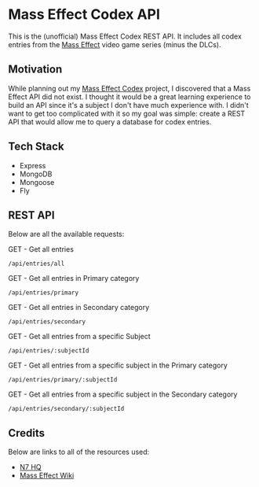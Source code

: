 # Mass Effect Codex API

This is the (unofficial) Mass Effect Codex REST API. It includes all codex entries from the [Mass Effect](https://www.ea.com/games/mass-effect/mass-effect-legendary-edition) video game series (minus the DLCs).

## Motivation

While planning out my [Mass Effect Codex](https://github.com/karla-codes/mass-effect-codex) project, I discovered that a Mass Effect API did not exist. I thought it would be a great learning experience to build an API since it's a subject I don't have much experience with. I didn't want to get too complicated with it so my goal was simple: create a REST API that would allow me to query a database for codex entries.

## Tech Stack

- Express
- MongoDB
- Mongoose
- Fly

## REST API

Below are all the available requests:

GET - Get all entries

`/api/entries/all`

GET - Get all entries in Primary category

`/api/entries/primary`

GET - Get all entries in Secondary category

`/api/entries/secondary`

GET - Get all entries from a specific Subject

`/api/entries/:subjectId`

GET - Get all entries from a specific subject in the Primary category

`/api/entries/primary/:subjectId`

GET - Get all entries from a specific subject in the Secondary category

`/api/entries/secondary/:subjectId`


## Credits

Below are links to all of the resources used:

- [N7 HQ](https://n7hq.masseffect.com/codex/)
- [Mass Effect Wiki](https://masseffect.fandom.com/wiki/Codex)
